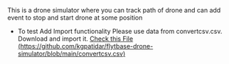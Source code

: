 This is a drone simulator where you can track path of drone and can add event to stop and start drone at some position

* To test Add Import functionality Please use data from convertcsv.csv. Download and import it.
  [Check this File (https://github.com/kgpatidar/flytbase-drone-simulator/blob/main/convertcsv.csv)](https://github.com/kgpatidar/flytbase-drone-simulator/blob/main/convertcsv.csv) 
